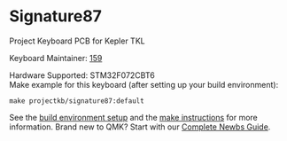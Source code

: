 # Signature87

Project Keyboard PCB for Kepler TKL

Keyboard Maintainer: [159](https://github.com/projectkeyboard)

Hardware Supported: STM32F072CBT6  
Make example for this keyboard (after setting up your build environment):

    make projectkb/signature87:default

See the [build environment setup](https://docs.qmk.fm/#/getting_started_build_tools) and the [make instructions](https://docs.qmk.fm/#/getting_started_make_guide) for more information. Brand new to QMK? Start with our [Complete Newbs Guide](https://docs.qmk.fm/#/newbs).

